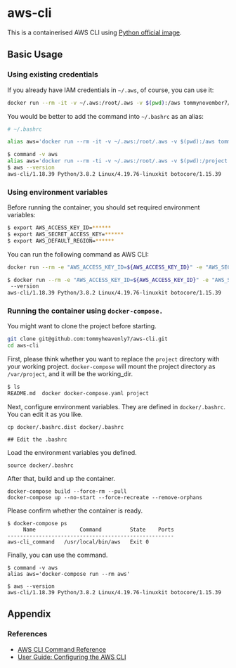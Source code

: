 # aws-cli

This is a containerised AWS CLI using [Python official image](https://hub.docker.com/_/python).

## Basic Usage

### Using existing credentials

If you already have IAM credentials in `~/.aws`, of course, you can use it:

```bash
docker run --rm -it -v ~/.aws:/root/.aws -v $(pwd):/aws tommynovember7/aws-cli:latest
```

You would be better to add the command into `~/.bashrc` as an alias:

```bash
# ~/.bashrc

alias aws='docker run --rm -it -v ~/.aws:/root/.aws -v $(pwd):/aws tommynovember7/aws-cli:latest'
```

```bash
$ command -v aws
alias aws='docker run --rm -ti -v ~/.aws:/root/.aws -v $(pwd):/project tommynovember7/aws-cli:latest'
$ aws --version
aws-cli/1.18.39 Python/3.8.2 Linux/4.19.76-linuxkit botocore/1.15.39

```

### Using environment variables 

Before running the container, you should set required environment variables:

```bash
$ export AWS_ACCESS_KEY_ID=******
$ export AWS_SECRET_ACCESS_KEY=******
$ export AWS_DEFAULT_REGION=******
```

You can run the following command as AWS CLI:

```bash
docker run --rm -e "AWS_ACCESS_KEY_ID=${AWS_ACCESS_KEY_ID}" -e "AWS_SECRET_ACCESS_KEY=${AWS_SECRET_ACCESS_KEY}" -e "AWS_DEFAULT_REGION=${AWS_DEFAULT_REGION}" -v "$(pwd):/aws" tommynovember7/aws-cli:latest
``` 

```bash
$ docker run --rm -e "AWS_ACCESS_KEY_ID=${AWS_ACCESS_KEY_ID}" -e "AWS_SECRET_ACCESS_KEY=${AWS_SECRET_ACCESS_KEY}" -e "AWS_DEFAULT_REGION=${AWS_DEFAULT_REGION}" -v "$(pwd):/aws" tommynovember7/aws-cli:latest
 --version
aws-cli/1.18.39 Python/3.8.2 Linux/4.19.76-linuxkit botocore/1.15.39
```

### Running the container using `docker-compose.`

You might want to clone the project before starting.

```bash
git clone git@github.com:tommyheavenly7/aws-cli.git
cd aws-cli
```

First, please think whether you want to replace the `project` directory with your working project. `docker-compose` will mount the project directory as `/var/project`, and it will be the working_dir.

```bash
$ ls
README.md  docker docker-compose.yaml project
```

Next, configure environment variables. They are defined in `docker/.bashrc`. You can edit it as you like.

```shellscript
cp docker/.bashrc.dist docker/.bashrc

## Edit the .bashrc
```

Load the environment variables you defined.

```shellscript
source docker/.bashrc
```

After that, build and up the container.

```shellscript
docker-compose build --force-rm --pull
docker-compose up --no-start --force-recreate --remove-orphans
```

Please confirm whether the container is ready.

```shellscript
$ docker-compose ps
     Name              Command         State    Ports
-----------------------------------------------------
aws-cli_command   /usr/local/bin/aws   Exit 0
```

Finally, you can use the command.

```shellscript
$ command -v aws
alias aws='docker-compose run --rm aws'

$ aws --version
aws-cli/1.18.39 Python/3.8.2 Linux/4.19.76-linuxkit botocore/1.15.39
```

## Appendix

### References

- [AWS CLI Command Reference](https://docs.aws.amazon.com/cli/latest/reference/)
- [User Guide: Configuring the AWS CLI](https://docs.aws.amazon.com/cli/latest/userguide/cli-chap-configure.html)
